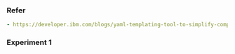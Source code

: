 ### Refer
```yaml
- https://developer.ibm.com/blogs/yaml-templating-tool-to-simplify-complex-configuration-management/
```

### Experiment 1
